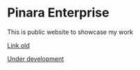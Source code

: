 # Pinara Enterprise

This is public website to showcase my work

[Link old](https://pinarajayesh.github.io/site/)

[Under development](https://pinarajayesh.github.io/site/index2.html)